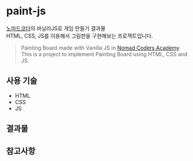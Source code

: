# paint-js
[노마드코더](https://academy.nomadcoders.co/)의 바닐라JS로 게임 만들기 결과물<br>
HTML, CSS, JS를 이용해서 그림판을 구현해보는 프로젝트입니다.<br>

>Painting Board made with Vanilla JS in [Nomad Coders Academy](https://academy.nomadcoders.co/)<br>
This is a project to implement Painting Board using HTML, CSS and JS.<br>

## 사용 기술
- HTML
- CSS
- JS

## 결과물

## 참고사항
